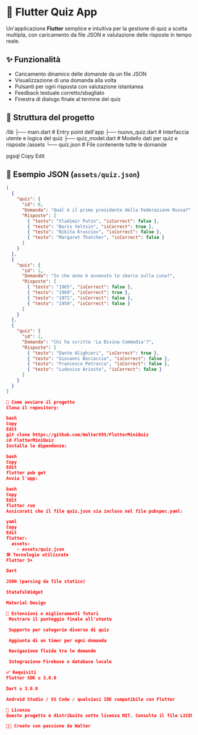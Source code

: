 # 📱 Flutter Quiz App

Un'applicazione **Flutter** semplice e intuitiva per la gestione di quiz a scelta multipla, con caricamento da file JSON e valutazione delle risposte in tempo reale.

## ✨ Funzionalità

- Caricamento dinamico delle domande da un file JSON
- Visualizzazione di una domanda alla volta
- Pulsanti per ogni risposta con valutazione istantanea
- Feedback testuale corretto/sbagliato
- Finestra di dialogo finale al termine del quiz

## 📂 Struttura del progetto

/lib
├── main.dart # Entry point dell'app
├── nuovo_quiz.dart # Interfaccia utente e logica del quiz
├── quiz_model.dart # Modello dati per quiz e risposte
/assets
└── quiz.json # File contenente tutte le domande

pgsql
Copy
Edit

## 📄 Esempio JSON (`assets/quiz.json`)

```json
[
  {
    "quiz": {
      "id": 0,
      "Domanda": "Qual è il primo presidente della Federazione Russa?",
      "Risposte": [
        { "testo": "Vladimir Putin", "isCorrect": false },
        { "testo": "Boris Yeltsin", "isCorrect": true },
        { "testo": "Nikita Krusciov", "isCorrect": false },
        { "testo": "Margaret Thatcher", "isCorrect": false }
      ]
    }
  },
  {
    "quiz": {
      "id": 1,
      "Domanda": "In che anno è avvenuto lo sbarco sulla Luna?",
      "Risposte": [
        { "testo": "1965", "isCorrect": false },
        { "testo": "1969", "isCorrect": true },
        { "testo": "1971", "isCorrect": false },
        { "testo": "1959", "isCorrect": false }
      ]
    }
  },
  {
    "quiz": {
      "id": 2,
      "Domanda": "Chi ha scritto 'La Divina Commedia'?",
      "Risposte": [
        { "testo": "Dante Alighieri", "isCorrect": true },
        { "testo": "Giovanni Boccaccio", "isCorrect": false },
        { "testo": "Francesco Petrarca", "isCorrect": false },
        { "testo": "Ludovico Ariosto", "isCorrect": false }
      ]
    }
  }
]

🚀 Come avviare il progetto
Clona il repository:

bash
Copy
Edit
git clone https://github.com/WalterX95/FlutterMiniQuiz
cd FlutterMiniQuiz
Installa le dipendenze:

bash
Copy
Edit
flutter pub get
Avvia l'app:

bash
Copy
Edit
flutter run
Assicurati che il file quiz.json sia incluso nel file pubspec.yaml:

yaml
Copy
Edit
flutter:
  assets:
    - assets/quiz.json
🛠️ Tecnologie utilizzate
Flutter 3+

Dart

JSON (parsing da file statico)

StatefulWidget

Material Design

🧠 Estensioni e miglioramenti futuri
 Mostrare il punteggio finale all'utente

 Supporto per categorie diverse di quiz

 Aggiunta di un timer per ogni domanda

 Navigazione fluida tra le domande

 Integrazione Firebase o database locale

✅ Requisiti
Flutter SDK ≥ 3.0.0

Dart ≥ 3.0.0

Android Studio / VS Code / qualsiasi IDE compatibile con Flutter

📄 Licenza
Questo progetto è distribuito sotto licenza MIT. Consulta il file LICENSE per ulteriori dettagli.

🧑‍💻 Creato con passione da Walter
